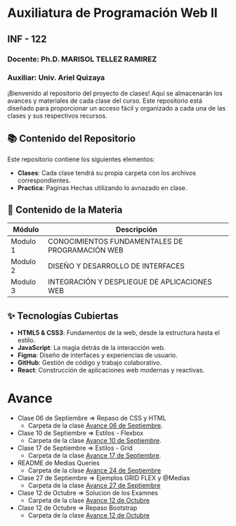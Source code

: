 # Auxiliatura de Programación Web II
## INF - 122
### Docente: Ph.D. MARISOL TELLEZ RAMIREZ
### Auxiliar: Univ. Ariel Quizaya

¡Bienvenido al repositorio del proyecto de clases! Aquí se almacenarán los avances y materiales de cada clase del curso. Este repositorio está diseñado para proporcionar un acceso fácil y organizado a cada una de las clases y sus respectivos recursos.

## 📚 Contenido del Repositorio

Este repositorio contiene los siguientes elementos:

- **Clases**: Cada clase tendrá su propia carpeta con los archivos correspondientes.
- **Practica**: Paginas Hechas utilizando lo avnazado en clase.

## 📂 Contenido de la Materia

| Módulo| Descripción|
|-------|------------|
|Modulo 1|CONOCIMIENTOS FUNDAMENTALES DE PROGRAMACIÓN WEB|
|Modulo 2|DISEÑO Y DESARROLLO DE INTERFACES|
|Modulo 3|INTEGRACIÓN Y DESPLIEGUE DE APLICACIONES WEB|


## ✨ Tecnologías Cubiertas

- **HTML5 & CSS3**: Fundamentos de la web, desde la estructura hasta el estilo.
- **JavaScript**: La magia detrás de la interacción web.
- **Figma**: Diseño de interfaces y experiencias de usuario.
- **GitHub**: Gestión de código y trabajo colaborativo.
- **React**: Construcción de aplicaciones web modernas y reactivas.

# Avance
- Clase 06 de Septiembre => Repaso de CSS y HTML
    - Carpeta de la clase [Avance 06 de Septiembre](https://github.com/ArielQ1/avance-auxiliatura-inf122/tree/main/01-clase-position).
- Clase 10 de Septiembre => Estilos - Flexbox
    - Carpeta de la clase [Avance 10 de Septiembre](https://github.com/ArielQ1/avance-auxiliatura-inf122/tree/main/02-clase-flexbox).
- Clase 17 de Septiembre => Estilos - Grid
    - Carpeta de la clase [Avance 17 de Septiembre](https://github.com/ArielQ1/avance-auxiliatura-inf122/tree/main/03-clase-grid).    
- README de Medias Queries
    - Carpeta de la clase [Avance 24 de Septiembre](https://github.com/ArielQ1/avance-auxiliatura-inf122/tree/main/04-clase-media-queries)
- Clase 27 de Septiembre => Ejemplos GRID FLEX y @Medias
    - Carpeta de la clase [Avance 27 de Septiembre](https://github.com/ArielQ1/avance-auxiliatura-inf122/tree/main/05-clase-repaso)
- Clase 12 de Octubre => Solucion de los Examnes
    - Carpeta de la clase [Avance 12 de Octubre](https://github.com/ArielQ1/avance-auxiliatura-inf122/tree/main/06-solucion-examenes)
- Clase 12 de Octubre => Repaso Bootstrap
    - Carpeta de la clase [Avance 12 de Octubre](https://github.com/ArielQ1/avance-auxiliatura-inf122/tree/main/06-solucion-examenes)
